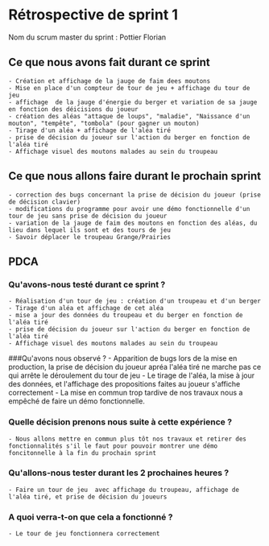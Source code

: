 # Rétrospective de sprint 1

Nom du scrum master du sprint : Pottier Florian

## Ce que nous avons fait durant ce sprint
	- Création et affichage de la jauge de faim dees moutons
	- Mise en place d'un compteur de tour de jeu + affichage du tour de jeu
	- affichage  de la jauge d'énergie du berger et variation de sa jauge en fonction des déicisions du joueur
	- création des aléas "attaque de loups", "maladie", "Naissance d'un mouton", "tempête", "tombola" (pour gagner un mouton) 
	- Tirage d'un aléa + affichage de l'aléa tiré 
	- prise de décision du joueur sur l'action du berger en fonction de l'aléa tiré
	- Affichage visuel des moutons malades au sein du troupeau

## Ce que nous allons faire durant le prochain sprint
	- correction des bugs concernant la prise de décision du joueur (prise de décision clavier)
	- modifications du programme pour avoir une démo fonctionnelle d'un tour de jeu sans prise de décision du joueur
	- variation de la jauge de faim des moutons en fonction des aléas, du lieu dans lequel ils sont et des tours de jeu
	- Savoir déplacer le troupeau Grange/Prairies

## PDCA
### Qu'avons-nous testé durant ce sprint ?
	- Réalisation d'un tour de jeu : création d'un troupeau et d'un berger 
	- Tirage d'un aléa et affichage de cet aléa
	- mise a jour des données du troupeau et du berger en fonction de l'aléa tiré
	- prise de décision du joueur sur l'action du berger en fonction de l'aléa tiré
	- Affichage visuel des moutons malades au sein du troupeau
  
	
###Qu'avons nous observé ?
	- Apparition de bugs lors de la mise en production, la prise de décision du joueur apréa l'aléa tiré ne marche pas ce qui arrête le déroulement du tour de jeu
	- Le tirage de l'aléa, la mise à jour des données, et l'affichage des propositions faites au joueur s'affiche correctement
	- La mise en commun trop tardive de nos travaux nous a empêché de faire un démo fonctionnelle.

### Quelle décision prenons nous suite à cette expérience ?
	- Nous allons mettre en commun plus tôt nos travaux et retirer des fonctionnalités s'il le faut pour pouvoir montrer une démo foncitonnelle à la fin du prochain sprint
 
	
### Qu'allons-nous tester durant les 2 prochaines heures ?
	- Faire un tour de jeu  avec affichage du troupeau, affichage de l'aléa tiré, et prise de décision du joueurs
	
### A quoi verra-t-on que cela a fonctionné ?
	- Le tour de jeu fonctionnera correctement

	

